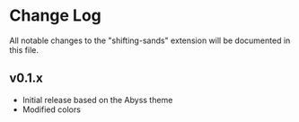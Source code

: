 # Change Log

All notable changes to the "shifting-sands" extension will be documented in this file.

## v0.1.x
- Initial release based on the Abyss theme
- Modified colors